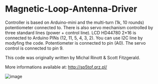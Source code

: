 # Magnetic-Loop-Antenna-Driver
Controller is based on Arduino-mini and the multi-turn (1k, 10 rounds) potentiometer connected to.  There is also servo mechanism controlled by three standard lines (power + control line).
LCD HD44780 2×16 is connected to Arduino PINs (12, 11, 5, 4, 3, 2). You can use I2C line by modyfing the code. Potentiometer is connected to pin (A0).
The servo control is connected to pin 9.

This code was originally written by Michal Rinott & Scott Fitzgerald.

More informations available at: http://sp5tof.qrz.pl/

![image](https://github.com/user-attachments/assets/b96d6dff-18a6-4718-ac4f-21bdcd524468)

